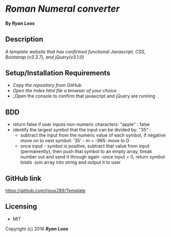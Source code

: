 # _Roman Numeral converter_

#### By _Ryan Loos_

## Description

_A template website that has confirmed functional Javascript, CSS, Bootstrap (v3.3.7), and jQuery(v3.1.0)_

## Setup/Installation Requirements

* _Copy the repository from GitHub_
* _Open the index.html file a browser of your choice_
* _Open the console to confirm that javascript and jQuery are running

## BDD
- return false if user inputs non-numeric characters: "apple" : false
- identify the largest symbol that the input can be divided by: "35" :
  - subtract the input from the numeric value of each symbol, if negative move on to next symbol: '35' - m = -965: move to D
  - once input - symbol is positive, subtract that value from input (permanently), then push that symbol to an empty array, break number out and send it through again
  -once input = 0, return symbol totals
-join array into string and output it to user



## GitHub link
https://github.com/rloos289/Template

## Licensing

* MIT

Copyright (c) 2016 **_Ryan Loos_**
